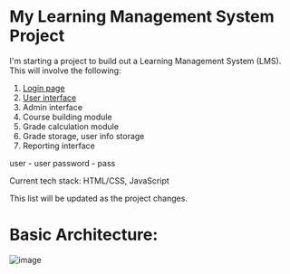 # My Learning Management System Project

I'm starting a project to build out a Learning Management System (LMS). This will involve the following:

1. [Login page](https://github.com/jasonereid/lms/blob/main/login.html)
2. [User interface](https://github.com/jasonereid/lms/blob/main/user-interface.html)
3. Admin interface 
4. Course building module
5. Grade calculation module 
6. Grade storage, user info storage 
7. Reporting interface

user - user
password - pass

Current tech stack: HTML/CSS, JavaScript

This list will be updated as the project changes.

# Basic Architecture: 
![image](https://user-images.githubusercontent.com/94079137/202908128-9608d9c8-cae7-4da0-a1c8-0da1788ee917.png)
